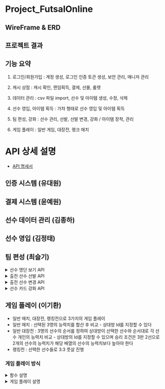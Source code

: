 # Project_FutsalOnline

## WireFrame & ERD

## 프로젝트 결과

## 기능 요약

1. 로그인/회원가입 : 계정 생성, 로그인 인증 토큰 생성, 보안 관리, 매니저 관리

2. 캐시 상점 : 캐시 확인, 랜덤획득, 결제, 선물, 롤렛

3. 데이터 관리 : csv 파일 import, 선수 및 아이템 생성, 수정, 삭제

4. 선수 영입, 아이템 획득 : 가챠 형태로 선수 영입 및 아이템 획득

5. 팀 편성, 강화 : 선수 관리, 선발, 선발 변경, 강화 / 아이템 장착, 관리

6. 게임 플레이 : 일반 게임, 대장전, 랭크 매치

# API 상세 설명

- [API 명세서](https://teamsparta.notion.site/1532dc3ef51481ce9290cdd86c0b4ca8?v=1532dc3ef51481a68387000c348a65e8)

## 인증 시스템 (유대원)

## 결제 시스템 (윤예원)

## 선수 데이터 관리 (김종하)

## 선수 영입 (김정태)

## 팀 편성 (최슬기)

<details>
<summary>선수 명단 보기 API</summary>

- 보유한 선수 카드를 볼 수 있는 API입니다.</br>
- managerId 입력을 통해 선수들의 스탯을 확인하고 출전 선수로 선발할 수 있으며,</br>
  강화가 가능한 경우엔 강화 또한 진행할 수 있습니다.</br></br>

→ API 테스트 예시(서로 다른 테스트 테이블에서 진행)</br>
![](attachment/966dce4f3fc4195dcdfe96995d74d301.png)</br>
![](attachment/f2b40649e081b7320bfe9c8537d88af1.png)</br>

</details>

<details>
<summary>출전 선수 선발 API</summary>

- 게임에 출전하게 될 선수를 teamMemberId를 입력 받아 선발하는 API입니다.</br>
- 반드시 세 명의 Id를 입력받을 수 있게끔 유효성 검사를 넣어두었습니다. 세 명의 스탯을 DB를 통해 읽어와서 예상 점수 또한 확인할 수 있습니다.</br></br>

→ API 테스트 예시(서로 다른 테스트 테이블에서 진행)</br>
![](attachment/376ff047843bb27ef64f444157dd7c4b.png)</br>
![](attachment/738f274af3fb13fb08c469a17f6de6fb.png)</br>

</details>

<details>
<summary>출전 선수 변경 API</summary>

- 출전 선수 중 한 명을 다른 선수와 교체할 수 있는 API입니다.</br></br>

→ API 테스트 예시</br>
![](attachment/22a65d3c997e8cfac133febb9c6b78cf.png)</br>
1, 4, 5번 선수를 선발하고</br>
![](attachment/b6820ac2e735fb0b361154d32af4658f.png)</br>
1번 선수를 3번 선수로 변경하면 다음과 같은 결과를 반환받을 수 있습니다.</br>
![](attachment/f57bfec6ab0d5762d0389d4f51912bdc.png)</br>
isSelected의 값이 제대로 변경된 모습을 DB를 통해서도 확인할 수 있습니다.

</details>

<details>
<summary>선수 카드 강화 API</summary>

- Manager가 보유한 선수 카드는 강화가 가능합니다. </br>
- 이를 위해선 (1)강화를 진행하려는 카드와 (2)강화의 재료로 쓰일 카드를 각각 선택해야합니다. </br>
- 이 두 장의 카드는 같은 playerId를 가지고 있어야 하며(같은 종류), 같은 등급이어야 합니다. </br>
- 성공하면 upgrade 수치가 상승하여, 팀의 예상점수 계산 시 해당 값이 반영됩니다. </br>
- 그러나 실패하게 되면 (1)번 카드의 등급이 현재 등급 미만의 랜덤한 등급으로 하락합니다.</br>
  → 강화 확률 = 1 / ((선수 등급) / 2 + 1) \* 100 (%)</br></br>

→ API 테스트 예시 - 강화 성공</br>
![](attachment/1ec29a645ee76befe55cc6224cc2109e.png)</br>
3번 계정이 49번과 43번 멤버를 소유하고 있습니다. 둘은 같은 종류/같은 등급의 선수입니다. 두 장의 선수 카드를 강화 API에 바쳐보겠습니다.</br>

![](attachment/82aaf59f973878610763db074279c8a5.png)</br>
결과는 성공!(등급이 0일 때 확률은 100퍼센트)</br>

![](attachment/1c158aba3e9643253fccd219516a3f14.png)</br>
49번의 upgrade 수치가 상승하고 43번이 사라진 것을 확인할 수 있습니다.

→ API 테스트 예시 - 강화 실패</br>

![](attachment/Pasted%20image%2020241204123529.png)</br>
실패한 예시를 보여드리기 위해 등급이 1 올라간 두 카드(49번, 50번)를 준비했습니다.</br>

![](attachment/Pasted%20image%2020241204123552.png)</br>
Insomnia로 API를 실행한 결과, 강화에 실패한 모습</br>
만약, 로직이 제대로 구현이 되어 있다면 강화 대상 카드였던 49번은 1 등급 미만의 카드로 강등당해야 하며, 50번 카드는 테이블에서 사라져야 합니다.</br>

![](attachment/Pasted%20image%2020241204123822.png)</br>
예상한 것처럼 선수 카드가 강등되고 사라진 모습을 확인할 수 있었습니다.</br>

</details>

## 게임 플레이 (이기환)

- 일반 매치, 대장전, 랭킹전으로 3가지의 게임 플레이
- 일반 매치 : 선택된 3명의 능력치를 합산 후 비교 - 상대방 Id를 지정할 수 있다
- 일반 대장전 : 3명의 선수의 순서를 정하여 상대방이 선택한 선수와 순서대로 각 선수 개인의 능력치 비교 - 상대방의 Id를 지정할 수 있으며 승리 조건은 3판 2선으로 2개의 선수의 능력치가 해당 배열의 선수의 능력치보다 높아야 한다
- 랭킹전 : 선택한 선수들로 3:3 풋살 진행

### 게임 플레이 방식

<details>
<summary>함수 설명</summary>

1. calculateTeamPower(selectedPlayers)
    - 선택된 선수들의 전체 전투력을 계산
    - 각 선수의 능력치, 강화 수준, 장비를 고려하여 개별 전투력을 계산한 후 합산
2. generateOpponentPower(playerPower)
    - 상대방의 전투력을 생성
    - 플레이어 전투력의 80%에서 120% 사이의 랜덤한 값을 반환
3. determineWinner(myPower, opponentPower)
    - 승패를 결정
    - 전투력 차이에 따른 기본 승률을 계산하고, 랜덤 요소를 추가하여 최종 결과를 결정
4. calculatePlayerPower(player, upgrade, equipment)
    - 개별 선수의 전투력을 계산
    - 선수의 기본 능력치, 강화 수준, 장비 보너스를 고려함
5. updateGameResult(managerId, gameResult)
    - 게임 결과를 데이터베이스에 저장
    - 매니저의 레이팅, 랭킹 정보, 전적을 업데이트

게임 진행 예시

1. 팀 전투력 계산:

```
예를 들어, 3명의 선수가 있다고 가정했을 때,
- 선수1: 속도 80, 골 결정력 85, 슛 파워 75, 수비력 70, 체력 90
- 선수2: 속도 75, 골 결정력 80, 슛 파워 85, 수비력 75, 체력 85
- 선수3: 속도 85, 골 결정력 70, 슛 파워 80, 수비력 85, 체력 80
각 선수의 전투력을 계산하면:
- 선수1: (80 * 1.2) + (85 * 1.5) + (75 * 1.3) + (70 * 1.1) + (90 * 1.0) = 445.5
- 선수2: (75 * 1.2) + (80 * 1.5) + (85 * 1.3) + (75 * 1.1) + (85 * 1.0) = 445.5
- 선수3: (85 * 1.2) + (70 * 1.5) + (80 * 1.3) + (85 * 1.1) + (80 * 1.0) = 442.5
- 총 팀 전투력: 445.5 + 445.5 + 442.5 = 1333.5
```

2. 상대방 전투력 생성:

```
- 플레이어 팀 전투력이 1333.5라면, 상대방 전투력은 1066.8(80%)에서 1600.2(120%) 사이의 랜덤한 값이 됩니다.
예: 1400
```

3. 승패 결정:

```
- 전투력 차이: 1333.5 - 1400 = -66.5
- 기본 승률: 0.5 + (-66.5 / (1333.5 + 1400)) * 0.5 ≈ 0.4881 (48.81%)
- 랜덤 요소 (0~1 사이의 값): 예를 들어 0.6
- 결과: 0.6 > 0.4881이므로 패배
```

4. 결과 저장:

```
- 매니저의 레이팅 1점 감소
- 랭킹 테이블의 패배 횟수 1 증가
- 전적 테이블에 패배 기록 추가
```

</details>

<details>
<summary>게임 플레이 설명</summary>

1. 일반 게임

2. </details>
